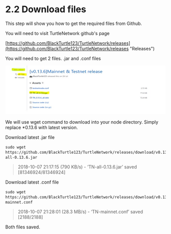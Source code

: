 # 2.2 Download files

This step will show you how to get the required files from Github.

You will need to visit TurtleNetwork github's page 

[https://github.com/BlackTurtle123/TurtleNetwork/releases](https://github.com/BlackTurtle123/TurtleNetwork/releases "Releases")

You will need to get 2 files. .jar and .conf files

![](/assets/release.jpg)

We will use wget command to download into your node directory. Simply replace \*0.13.6 with latest version.

Download latest .jar file

```
sudo wget https://github.com/BlackTurtle123/TurtleNetwork/releases/download/v0.13.6/TN-all-0.13.6.jar
```

> 2018-10-07 21:17:15 \(790 KB/s\) - ‘TN-all-0.13.6.jar’ saved \[81346924/81346924\]

Download latest .conf file

```
sudo wget https://github.com/BlackTurtle123/TurtleNetwork/releases/download/v0.13.5/TN-mainnet.conf
```

> 2018-10-07 21:28:01 \(28.3 MB/s\) - ‘TN-mainnet.conf’ saved \[2188/2188\]

Both files saved. 





